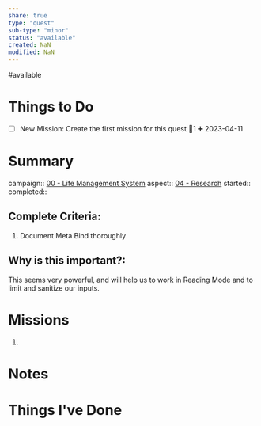 ```yaml
---
share: true
type: "quest"
sub-type: "minor"
status: "available"
created: NaN 
modified: NaN
---
```

 
#available 
# Things to Do
- [ ] New Mission: Create the first mission for this quest 🥄1 ➕ 2023-04-11 
# Summary
campaign:: [00 - Life Management System](./00%20-%20Life%20Management%20System.md)
aspect:: [04 - Research](./04%20-%20Research.md)
started:: 
completed::
## Complete Criteria:
1.  Document Meta Bind thoroughly

## Why is this important?:
This seems very powerful, and will help us to work in Reading Mode and to limit and sanitize our inputs.
# Missions
1.

# Notes

# Things I've Done